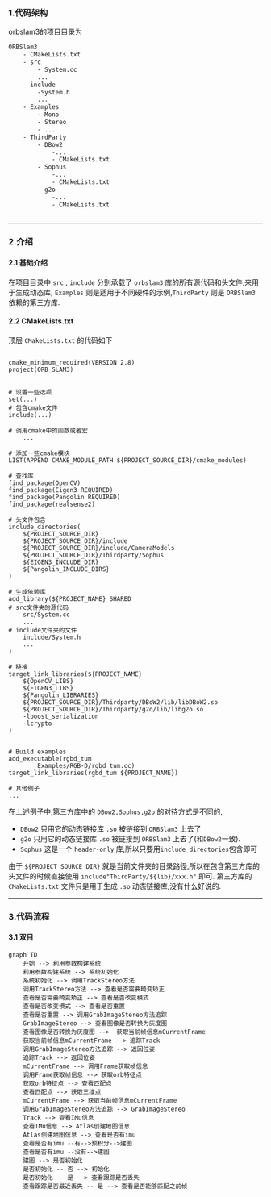 ### 1.代码架构
orbslam3的项目目录为
```xml
ORBSlam3
    - CMakeLists.txt
    - src
        - System.cc
        ...
    - include
        -System.h
        ...
    - Examples
        - Mono
        - Stereo
        - ...
    - ThirdParty
        - DBow2
            -...
            - CMakeLists.txt
        - Sophus
            -...
            - CMakeLists.txt
        - g2o
            -...
            - CMakeLists.txt
    

```


---

### 2.介绍
#### 2.1 基础介绍
在项目目录中 `src` , `include` 分别承载了 `orbslam3` 库的所有源代码和头文件,来用于生成动态库, `Examples` 则是适用于不同硬件的示例,`ThirdParty` 则是 `ORBSlam3` 依赖的第三方库.

#### 2.2 CMakeLists.txt
顶层 `CMakeLists.txt` 的代码如下
```shell

cmake_minimum_required(VERSION 2.8)
project(ORB_SLAM3)


# 设置一些选项
set(...)
# 包含cmake文件
include(...)

# 调用cmake中的函数或者宏
    ...

# 添加一些cmake模块
LIST(APPEND CMAKE_MODULE_PATH ${PROJECT_SOURCE_DIR}/cmake_modules)

# 查找库
find_package(OpenCV)
find_package(Eigen3 REQUIRED)
find_package(Pangolin REQUIRED)
find_package(realsense2)

# 头文件包含
include_directories(
    ${PROJECT_SOURCE_DIR}
    ${PROJECT_SOURCE_DIR}/include
    ${PROJECT_SOURCE_DIR}/include/CameraModels
    ${PROJECT_SOURCE_DIR}/Thirdparty/Sophus
    ${EIGEN3_INCLUDE_DIR}
    ${Pangolin_INCLUDE_DIRS}
)

# 生成依赖库
add_library(${PROJECT_NAME} SHARED
# src文件夹的源代码
    src/System.cc
    ...
# include文件夹的文件
    include/System.h
    ...
)

# 链接
target_link_libraries(${PROJECT_NAME}
    ${OpenCV_LIBS}
    ${EIGEN3_LIBS}
    ${Pangolin_LIBRARIES}
    ${PROJECT_SOURCE_DIR}/Thirdparty/DBoW2/lib/libDBoW2.so
    ${PROJECT_SOURCE_DIR}/Thirdparty/g2o/lib/libg2o.so
    -lboost_serialization
    -lcrypto
)


# Build examples
add_executable(rgbd_tum
        Examples/RGB-D/rgbd_tum.cc)
target_link_libraries(rgbd_tum ${PROJECT_NAME})

# 其他例子
...

```


在上述例子中,第三方库中的 `DBow2,Sophus,g2o` 的对待方式是不同的, 
* `DBow2` 只用它的动态链接库 `.so` 被链接到 `ORBSlam3` 上去了
* `g2o` 只用它的动态链接库 `.so` 被链接到 `ORBSlam3` 上去了(和`DBow2`一致).
* `Sophus` 这是一个 `header-only` 库,所以只要用`include_directories`包含即可

由于 `${PROJECT_SOURCE_DIR}` 就是当前文件夹的目录路径,所以在包含第三方库的头文件的时候直接使用 `include"ThirdParty/${lib}/xxx.h"` 即可.
第三方库的`CMakeLists.txt` 文件只是用于生成 `.so` 动态链接库,没有什么好说的.


---
### 3.代码流程
#### 3.1 双目
```mermaid
graph TD
    开始 --> 利用参数构建系统
    利用参数构建系统 --> 系统初始化
    系统初始化 --> 调用TrackStereo方法
    调用TrackStereo方法 --> 查看是否需要畸变矫正
    查看是否需要畸变矫正 --> 查看是否改变模式
    查看是否改变模式 --> 查看是否重置
    查看是否重置 --> 调用GrabImageStereo方法追踪
    GrabImageStereo --> 查看图像是否转换为灰度图
    查看图像是否转换为灰度图 -->  获取当前帧信息mCurrentFrame
    获取当前帧信息mCurrentFrame --> 追踪Track
    调用GrabImageStereo方法追踪 --> 返回位姿
    追踪Track --> 返回位姿
    mCurrentFrame --> 调用Frame获取帧信息
    调用Frame获取帧信息 --> 获取orb特征点
    获取orb特征点 --> 查看匹配点
    查看匹配点 --> 获取三维点
    mCurrentFrame --> 获取当前帧信息mCurrentFrame
    调用GrabImageStereo方法追踪 --> GrabImageStereo
    Track --> 查看IMu信息
    查看IMu信息 --> Atlas创建地图信息
    Atlas创建地图信息 --> 查看是否有imu
    查看是否有imu --有-->预积分-->建图
    查看是否有imu --没有-->建图
    建图 --> 是否初始化
    是否初始化 -- 否 --> 初始化
    是否初始化 -- 是 --> 查看跟踪是否丢失
    查看跟踪是否最近丢失 -- 是 --> 查看是否能够匹配之前帧
```